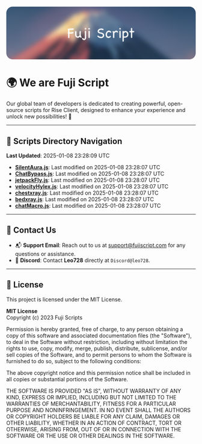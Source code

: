 ![Banner](.github/b.webp)

# 🌍 **We are Fuji Script**

Our global team of developers is dedicated to creating powerful, open-source scripts for Rise Client, designed to enhance your experience and unlock new possibilities! 🌟

---
<!-- SCRIPTS_NAVIGATION_START -->
## 📂 **Scripts Directory Navigation**

**Last Updated**: 2025-01-08 23:28:09 UTC

- **[SilentAura.js](scripts/SilentAura.js)**: Last modified on 2025-01-08 23:28:07 UTC
- **[ChatBypass.js](scripts/ChatBypass.js)**: Last modified on 2025-01-08 23:28:07 UTC
- **[jetpackFly.js](scripts/jetpackFly.js)**: Last modified on 2025-01-08 23:28:07 UTC
- **[velocityHylex.js](scripts/velocityHylex.js)**: Last modified on 2025-01-08 23:28:07 UTC
- **[chestxray.js](scripts/chestxray.js)**: Last modified on 2025-01-08 23:28:07 UTC
- **[bedxray.js](scripts/bedxray.js)**: Last modified on 2025-01-08 23:28:07 UTC
- **[chatMacro.js](scripts/chatMacro.js)**: Last modified on 2025-01-08 23:28:07 UTC

<!-- SCRIPTS_NAVIGATION_END -->

---

## 💬 **Contact Us**  
- 📬 **Support Email**: Reach out to us at [support@fujiscript.com](mailto:support@fujiscript.com) for any questions or assistance.  
- 💬 **Discord**: Contact **Leo728** directly at `Discord@leo728`.

---

## 📜 **License**

This project is licensed under the MIT License.  

**MIT License**  
Copyright (c) 2023 Fuji Scripts  

Permission is hereby granted, free of charge, to any person obtaining a copy of this software and associated documentation files (the "Software"), to deal in the Software without restriction, including without limitation the rights to use, copy, modify, merge, publish, distribute, sublicense, and/or sell copies of the Software, and to permit persons to whom the Software is furnished to do so, subject to the following conditions:  

The above copyright notice and this permission notice shall be included in all copies or substantial portions of the Software.  

THE SOFTWARE IS PROVIDED "AS IS", WITHOUT WARRANTY OF ANY KIND, EXPRESS OR IMPLIED, INCLUDING BUT NOT LIMITED TO THE WARRANTIES OF MERCHANTABILITY, FITNESS FOR A PARTICULAR PURPOSE AND NONINFRINGEMENT. IN NO EVENT SHALL THE AUTHORS OR COPYRIGHT HOLDERS BE LIABLE FOR ANY CLAIM, DAMAGES OR OTHER LIABILITY, WHETHER IN AN ACTION OF CONTRACT, TORT OR OTHERWISE, ARISING FROM, OUT OF OR IN CONNECTION WITH THE SOFTWARE OR THE USE OR OTHER DEALINGS IN THE SOFTWARE.  
